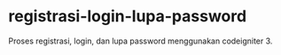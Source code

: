 # registrasi-login-lupa-password
Proses registrasi, login, dan lupa password menggunakan codeigniter 3.
